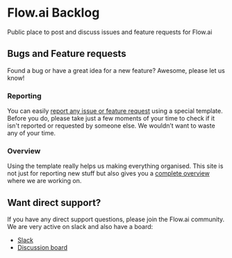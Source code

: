 # Flow.ai Backlog
Public place to post and discuss issues and feature requests for Flow.ai

## Bugs and Feature requests
Found a bug or have a great idea for a new feature? Awesome, please let us know!

### Reporting
You can easily [report any issue or feature request](https://github.com/flow-ai/backlog/issues/new) using a special template. Before you do, please take just a few moments of your time to check if it isn't reported or requested by someone else. We wouldn’t want to waste any of your time. 

### Overview
Using the template really helps us making everything organised. This site is not just for reporting new stuff but also gives you a [complete overview](https://github.com/flow-ai/backlog/issues) where we are working on.

## Want direct support?
If you have any direct support questions, please join the Flow.ai community. We are very active on slack and also have a board:

- [Slack](https://slack.flow.ai)
- [Discussion board](https://boards.flow.ai)
